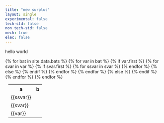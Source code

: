 ```yaml
---
title: "new surplus"
layout: single
experimental: false
tech-std: false
non tech-std: false
mech: true
elec: false
---
```


hello world  

<table style = "margin-left:10px">
  <tr>
    <th> a </th>
    <th> b </th>
  </tr>
  {% for bat in site.data.bats %}
  <tr>
    {% for var in bat %} 
      {% if var.first %}
        <tr>
        {% for svar in var %}
            {% if svar.first %}
             <tr>
                  {% for ssvar in svar %}
                      <tr>
                        <td>{{ssvar}}</td>
                      </tr>
                   {% endfor %}
               {% else %}
                <td>{{svar}}</td>
              {% endif %}
            </tr>
        {% endfor %}  
        </tr> 
       {% endfor %}
      {% else %}
          <td> {{var}} </td>
      {% endif %}
   {% endfor %}   
  </tr>
  {% endfor %}
</table>
